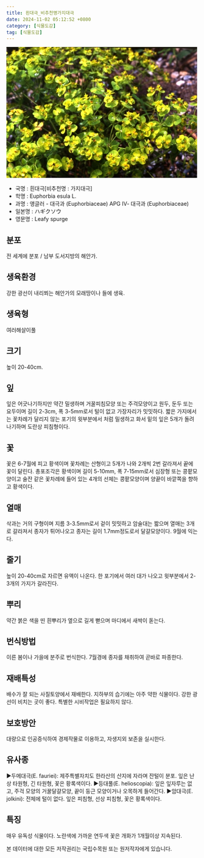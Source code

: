 ```yaml
---
title: 흰대극_비추천명가지대극
date: 2024-11-02 05:12:52 +0800
category: [식물도감]
tag: [식물도감]
---
```




![흰대극[비추천명 : 가지대극]](/assets/img/fileUpload/plants/basic/Euphorbiaceae/Euphorbia/1983/1_th2.JPG)
- 국명 : 흰대극[비추천명 : 가지대극]
- 학명 : Euphorbia esula L.
- 과명 : 앵글러 - 대극과 (Euphorbiaceae) APG Ⅳ- 대극과 (Euphorbiaceae)
- 일본명 : ハギクソウ
- 영문명 : Leafy spurge


## 분포
전 세계에 분포 / 남부 도서지방의 해안가.
## 생육환경
강한 광선이 내리쬐는 해안가의 모래땅이나 들에 생육.
## 생육형
여러해살이풀
## 크기
높이 20-40cm.
## 잎
잎은 어긋나기하지만 약간 밀생하며 거꿀피침모양 또는 주걱모양이고 원두, 둔두 또는 요두이며 길이 2-3cm, 폭 3-5mm로서 털이 없고 가장자리가 밋밋하다. 짧은 가지에서는 꽃차례가 달리지 않는 포기의 윗부분에서 처럼 밀생하고 화서 밑의 잎은 5개가 돌려나기하며 도란상 피침형이다.
## 꽃
꽃은 6-7월에 피고 황색이며 꽃차례는 산형이고 5개가 나와 2개씩 2번 갈라져서 끝에 꽃이 달린다. 총포조각은 황색이며 길이 5-10mm, 폭 7-15mm로서 심장형 또는 콩팥모양이고 술잔 같은 꽃차례에 들어 있는 4개의 선체는 콩팥모양이며 양끝이 바깥쪽을 향하고 황색이다.
## 열매
삭과는 거의 구형이며 지름 3-3.5mm로서 겉이 밋밋하고 암술대는 짧으며 열매는 3개로 갈라져서 종자가 튀어나오고 종자는 길이 1.7mm정도로서 달걀모양이다. 9월에 익는다. 
## 줄기
높이 20-40cm로 자르면 유액이 나온다. 한 포기에서 여러 대가 나오고 윗부분에서 2-3개의 가지가 갈라진다.
## 뿌리
약간 붉은 색을 띤 흰뿌리가 옆으로 길게 뻗으며 마디에서 새싹이 돋는다.
## 번식방법
이른 봄이나 가을에 분주로 번식한다. 7월경에 종자를 채취하여 곧바로 파종한다.
## 재배특성
배수가 잘 되는 사질토양에서 재배한다. 지하부의 습기에는 아주 약한 식물이다. 강한 광선이 비치는 곳이 좋다. 특별한 시비작업은 필요하지 않다.
## 보호방안
대량으로 인공증식하여 경제작물로 이용하고, 자생지외 보존을 실시한다.
## 유사종
▶두메대극(E. fauriei): 제주특별자치도 한라산의 산지에 자라며 잔털이 분포. 잎은 난상 타원형, 긴 타원형, 꽃은 황록색이다.
▶등대풀(E. helioscopia): 잎은 잎자루는 없고, 주걱 모양의 거꿀달걀모양, 끝이 둥근 모양이거나 오목하게 들어간다.
▶암대극(E. jolkini): 전체에 털이 없다. 잎은 피침형, 선상 피침형, 꽃은 황록색이다.
## 특징
매우 유독성 식물이다. 
노란색에 가까운 연두색 꽃은 개화가 1개월이상 지속된다.






본 데이터에 대한 모든 저작권리는 국립수목원 또는 원저작자에게 있습니다.
